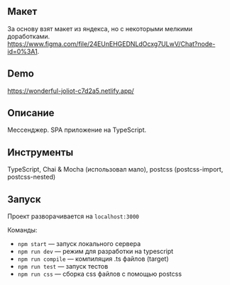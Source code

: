 ## Макет
За основу взят макет из яндекса, но с некоторыми мелкими доработками. 
https://www.figma.com/file/24EUnEHGEDNLdOcxg7ULwV/Chat?node-id=0%3A1.

## Demo
https://wonderful-joliot-c7d2a5.netlify.app/

## Описание

Мессенджер. SPA приложение на TypeScript. 

## Инструменты
TypeScript,
Chai & Mocha (использовал мало),
postcss (postcss-import, postcss-nested)

## Запуск

Проект разворачивается на `localhost:3000`

Команды:
- `npm start` — запуск локального сервера
- `npm run dev` — режим для разработки на typescript
- `npm run compile` — компиляция .ts файлов (target)
- `npm run test` — запуск тестов
- `npm run css` — сборка css файлов с помощью postcss
